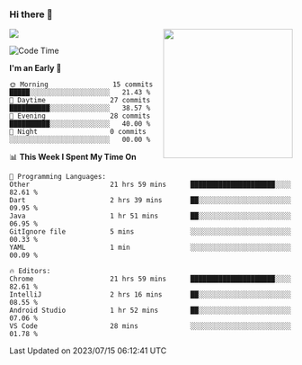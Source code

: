 ### Hi there 👋

![](https://metrics.lecoq.io/itaowu?template=classic&config.timezone=Asia%2FShanghai)
<img align='right' src="https://media.giphy.com/media/M9gbBd9nbDrOTu1Mqx/giphy.gif" width="230">

<!--START_SECTION:waka-->
![Code Time](http://img.shields.io/badge/Code%20Time-240%20hrs%2017%20mins-blue)

**I'm an Early 🐤** 

```text
🌞 Morning                15 commits          █████░░░░░░░░░░░░░░░░░░░░   21.43 % 
🌆 Daytime                27 commits          ██████████░░░░░░░░░░░░░░░   38.57 % 
🌃 Evening                28 commits          ██████████░░░░░░░░░░░░░░░   40.00 % 
🌙 Night                  0 commits           ░░░░░░░░░░░░░░░░░░░░░░░░░   00.00 % 
```


📊 **This Week I Spent My Time On** 

```text
💬 Programming Languages: 
Other                    21 hrs 59 mins      █████████████████████░░░░   82.61 % 
Dart                     2 hrs 39 mins       ██░░░░░░░░░░░░░░░░░░░░░░░   09.95 % 
Java                     1 hr 51 mins        ██░░░░░░░░░░░░░░░░░░░░░░░   06.95 % 
GitIgnore file           5 mins              ░░░░░░░░░░░░░░░░░░░░░░░░░   00.33 % 
YAML                     1 min               ░░░░░░░░░░░░░░░░░░░░░░░░░   00.09 % 

🔥 Editors: 
Chrome                   21 hrs 59 mins      █████████████████████░░░░   82.61 % 
IntelliJ                 2 hrs 16 mins       ██░░░░░░░░░░░░░░░░░░░░░░░   08.55 % 
Android Studio           1 hr 52 mins        ██░░░░░░░░░░░░░░░░░░░░░░░   07.06 % 
VS Code                  28 mins             ░░░░░░░░░░░░░░░░░░░░░░░░░   01.78 % 
```


 Last Updated on 2023/07/15 06:12:41 UTC
<!--END_SECTION:waka-->

<!--
**itaowu/itaowu** is a ✨ _special_ ✨ repository because its `README.md` (this file) appears on your GitHub profile.

Here are some ideas to get you started:

- 🔭 I’m currently working on ...
- 🌱 I’m currently learning ...
- 👯 I’m looking to collaborate on ...
- 🤔 I’m looking for help with ...
- 💬 Ask me about ...
- 📫 How to reach me: ...
- 😄 Pronouns: ...
- ⚡ Fun fact: ...
-->
